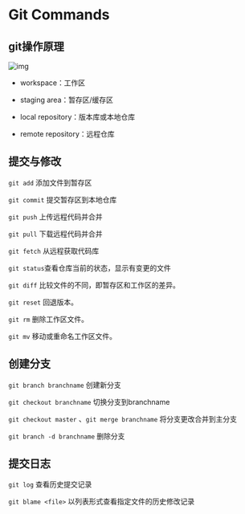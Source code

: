 # Git Commands
## git操作原理

![img](https://www.runoob.com/wp-content/uploads/2015/02/git-command.jpg)

- workspace：工作区

- staging area：暂存区/缓存区

- local repository：版本库或本地仓库

- remote repository：远程仓库

## 提交与修改

`git add` 添加文件到暂存区 

`git commit` 提交暂存区到本地仓库

`git push` 上传远程代码并合并

`git pull` 下载远程代码并合并

`git fetch` 从远程获取代码库

`git status`查看仓库当前的状态，显示有变更的文件

`git diff` 比较文件的不同，即暂存区和工作区的差异。

`git reset` 回退版本。

`git rm` 删除工作区文件。

`git mv` 移动或重命名工作区文件。

## 创建分支

`git branch branchname` 创建新分支

`git checkout branchname` 切换分支到branchname

`git checkout master` 、`git merge branchname` 将分支更改合并到主分支

`git branch -d branchname` 删除分支

## 提交日志

`git log` 查看历史提交记录

`git blame <file>` 以列表形式查看指定文件的历史修改记录
